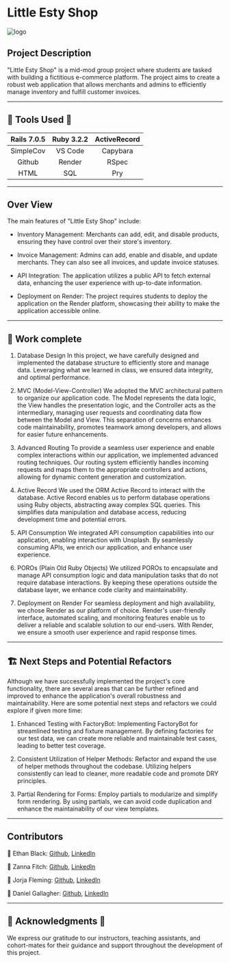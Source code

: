    # Little Esty Shop
   ![logo](https://slack-imgs.com/?c=1&o1=ro&url=https%3A%2F%2Fimages.unsplash.com%2Fphoto-1577720086808-ee62b140bc0e%3Fcrop%3Dfaces%252Cedges%26cs%3Dtinysrgb%26fit%3Dcrop%26fm%3Djpg%26ixid%3DM3wxMjA3fDB8MXxhbGx8fHx8fHx8fHwxNjkwOTE0NzE5fA%26ixlib%3Drb-4.0.3%26q%3D60%26w%3D1200%26auto%3Dformat%26h%3D630%26mark-w%3D64%26mark-align%3Dtop%252Cleft%26mark-pad%3D50%26blend-mode%3Dnormal%26blend-alpha%3D10%26blend-w%3D1%26mark%3Dhttps%253A%252F%252Fimages.unsplash.com%252Fopengraph%252Flogo.png%26blend%3D000000)  

## Project Description

"Little Esty Shop" is a mid-mod group project where students are tasked with building a fictitious e-commerce platform. The project aims to create a robust web application that allows merchants and admins to efficiently manage inventory and fulfill customer invoices.
___

## 🔧 Tools Used 🔧 
| Rails 7.0.5 | Ruby 3.2.2 | ActiveRecord |
|:-----------:|:----------:|:------------:|
|  SimpleCov  |   VS Code  |   Capybara   |
|    Github   |   Render   |     RSpec    |
|     HTML    |     SQL    |      Pry     |

______________

## Over View
The main features of "Little Esty Shop" include:

- Inventory Management: Merchants can add, edit, and disable products, ensuring they have control over their store's inventory.

- Invoice Management: Admins can add, enable and disable, and update merchants. They can also see all invoices, and update invoice statuses.

- API Integration: The application utilizes a public API to fetch external data, enhancing the user experience with up-to-date information.

- Deployment on Render: The project requires students to deploy the application on the Render platform, showcasing their ability to make the application accessible online.
___
## 💪 Work complete

1. Database Design
In this project, we have carefully designed and implemented the database structure to efficiently store and manage data. Leveraging what we learned in class, we ensured data integrity, and optimal performance.

2. MVC (Model-View-Controller)
We adopted the MVC architectural pattern to organize our application code. The Model represents the data logic, the View handles the presentation logic, and the Controller acts as the intermediary, managing user requests and coordinating data flow between the Model and View. This separation of concerns enhances code maintainability, promotes teamwork among developers, and allows for easier future enhancements.

3. Advanced Routing
To provide a seamless user experience and enable complex interactions within our application, we implemented advanced routing techniques. Our routing system efficiently handles incoming requests and maps them to the appropriate controllers and actions, allowing for dynamic content generation and customization.

4. Active Record
We used the ORM Active Record to interact with the database. Active Record enables us to perform database operations using Ruby objects, abstracting away complex SQL queries. This simplifies data manipulation and database access, reducing development time and potential errors.

5. API Consumption
We integrated API consumption capabilities into our application, enabling interaction with Unsplash. By seamlessly consuming APIs, we enrich our application, and enhance user experience. 

6. POROs (Plain Old Ruby Objects)
We utilized POROs to encapsulate and manage API consumption logic and data manipulation tasks that do not require database interactions. By keeping these operations outside the database layer, we enhance code clarity and maintainability.

7. Deployment on Render
For seamless deployment and high availability, we chose Render as our platform of choice. Render's user-friendly interface, automated scaling, and monitoring features enable us to deliver a reliable and scalable solution to our end-users. With Render, we ensure a smooth user experience and rapid response times.
___
## 🏗️ Next Steps and Potential Refactors

Although we have successfully implemented the project's core functionality, there are several areas that can be further refined and improved to enhance the application's overall robustness and maintainability. Here are some potential next steps and refactors we could explore if given more time:

1. Enhanced Testing with FactoryBot: Implementing FactoryBot for streamlined testing and fixture management. By defining factories for our test data, we can create more reliable and maintainable test cases, leading to better test coverage.

2. Consistent Utilization of Helper Methods: Refactor and expand the use of helper methods throughout the codebase. Utilizing helpers consistently can lead to cleaner, more readable code and promote DRY principles.

3. Partial Rendering for Forms: Employ partials to modularize and simplify form rendering. By using partials, we can avoid code duplication and enhance the maintainability of our view templates.
___

## Contributors

👨 Ethan Black: [Github](https://github.com/ethanrossblack), [LinkedIn](https://www.linkedin.com/in/ethanrossblack/)

👩 Zanna Fitch: [Github](https://github.com/z-fitch), [LinkedIn](https://www.linkedin.com/in/zanna-fitch-2841a1279/)

👩 Jorja Fleming: [Github](https://github.com/JorjaF), [LinkedIn](https://www.linkedin.com/in/jorja-f-25027a70/)

👨 Daniel Gallagher: [Github](Daniel-Gallagher92), [LinkedIn](https://www.linkedin.com/in/daniel-gallagher-5b29271a1/)

___

## 💐 Acknowledgments 🫶
We express our gratitude to our instructors, teaching assistants, and cohort-mates for their guidance and support throughout the development of this project.
